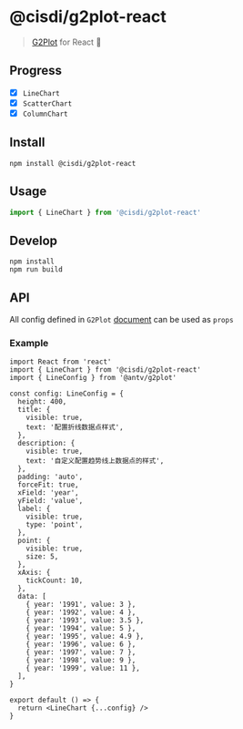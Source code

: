 # @cisdi/g2plot-react

> [G2Plot](https://g2plot.antv.vision/) for React 🚧

## Progress

- [x] `LineChart`
- [x] `ScatterChart`
- [x] `ColumnChart`

## Install

```
npm install @cisdi/g2plot-react
```

## Usage

```js
import { LineChart } from '@cisdi/g2plot-react'
```

## Develop

```
npm install
npm run build
```

## API

All config defined in `G2Plot` [document](https://g2plot.antv.vision/zh/docs/manual/introduction) can be used as `props`

### Example

```tsx
import React from 'react'
import { LineChart } from '@cisdi/g2plot-react'
import { LineConfig } from '@antv/g2plot'

const config: LineConfig = {
  height: 400,
  title: {
    visible: true,
    text: '配置折线数据点样式',
  },
  description: {
    visible: true,
    text: '自定义配置趋势线上数据点的样式',
  },
  padding: 'auto',
  forceFit: true,
  xField: 'year',
  yField: 'value',
  label: {
    visible: true,
    type: 'point',
  },
  point: {
    visible: true,
    size: 5,
  },
  xAxis: {
    tickCount: 10,
  },
  data: [
    { year: '1991', value: 3 },
    { year: '1992', value: 4 },
    { year: '1993', value: 3.5 },
    { year: '1994', value: 5 },
    { year: '1995', value: 4.9 },
    { year: '1996', value: 6 },
    { year: '1997', value: 7 },
    { year: '1998', value: 9 },
    { year: '1999', value: 11 },
  ],
}

export default () => {
  return <LineChart {...config} />
}
```
